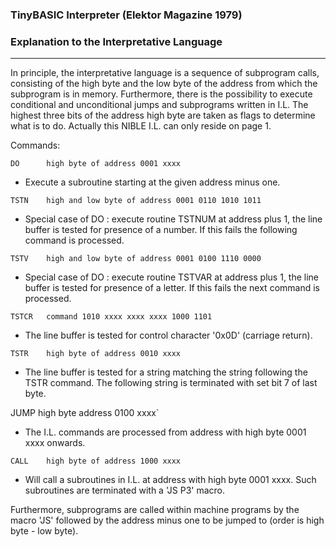 ### TinyBASIC Interpreter (Elektor Magazine 1979)

### Explanation to the **I**nterpretative **L**anguage
------------------------------------------------------ 

In principle, the interpretative language is a sequence of subprogram calls, consisting of the high byte and the low byte of the address from which the subprogram is in memory. Furthermore, there is the possibility to execute conditional and unconditional jumps and subprograms written in I.L. The highest three bits of the address high byte are taken as flags to determine what is to do. Actually this NIBLE I.L. can only reside on page 1.

Commands:

`DO      high byte of address 0001 xxxx `
-    Execute a subroutine starting at the given address minus one.

`TSTN    high and low byte of address 0001 0110 1010 1011 `
-    Special case of DO : execute routine TSTNUM at address plus 1, the line buffer is tested for presence of a number. If this fails the following command is processed.

`TSTV    high and low byte of address 0001 0100 1110 0000`
-    Special case of DO : execute routine TSTVAR at address plus 1, the line buffer is tested for presence of a letter. If this fails the next command is processed.

`TSTCR   command 1010 xxxx xxxx xxxx 1000 1101  `
 -   The line buffer is tested for control character '0x0D' (carriage return).

`TSTR    high byte of address 0010 xxxx `
 -   The line buffer is tested for a string matching the string following the TSTR command. The following string is terminated with set bit 7 of last byte.

JUMP    high byte address 0100 xxxx`
-    The I.L. commands are processed from address with high byte 0001 xxxx onwards.

`CALL    high byte of address 1000 xxxx `
-    Will call a subroutines in I.L. at address with high byte 0001 xxxx. Such subroutines are terminated with a 'JS P3' macro.

Furthermore, subprograms are called within machine programs by the macro 'JS' followed by the address minus one to be jumped to (order is high byte - low byte).

